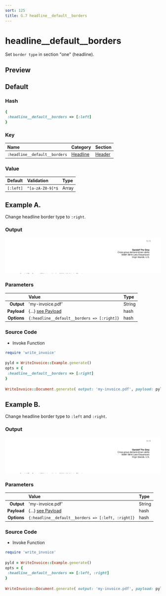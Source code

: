 ```yaml
---
sort: 125
title: G.7 headline__default__borders
---
```

# headline__default__borders

Set `border type` in section "one" (headline).


## Preview

<div >
    <canvas id='canvas' search=':headline__default__borders' palette='option_detail'></canvas>
</div>
<script src="../assets/js/marker.js"></script>  

 
## Default

### Hash

```ruby
{
 :headline__default__borders => [:left]
} 
```

### Key

| **Name** | **Category** | **Section** |
| :--- | :--- | :--- |
| ```:headline__default__borders``` |  [Headline](./#headline) | [Header](/sections/header) |

### Value



| **Default**| **Validation**| **Type** |
| :--- | :--- | :--- |
| ```[:left]``` | ```^[a-zA-Z0-9]*$``` | Array |

## Example A.

Change headline border type to `:right`.

### Output

<img src="../assets/images/options/headline__default__borders--a.png">



### Parameters

| | **Value** | **Type** |
|------:|:------|:------|
| **Output** | 'my-invoice.pdf' | String |
| **Payload** | {...} [see Payload](../payload) | hash |
| **Options** | ```{:headline__default__borders => [:right]}``` | hash |


### Source Code

* Invoke Function

```ruby
require 'write_invoice'
 
pyld = WriteInvoice::Example.generate()
opts = {
 :headline__default__borders => [:right]
}
 
WriteInvoice::Document.generate( output: 'my-invoice.pdf', payload: pyld, options: opts )

```

## Example B.

Change headline border type to `:left` and `:right`.

### Output

<img src="../assets/images/options/headline__default__borders--b.png">



### Parameters

| | **Value** | **Type** |
|------:|:------|:------|
| **Output** | 'my-invoice.pdf' | String |
| **Payload** | {...} [see Payload](../payload) | hash |
| **Options** | ```{:headline__default__borders => [:left, :right]}``` | hash |


### Source Code

* Invoke Function

```ruby
require 'write_invoice'
 
pyld = WriteInvoice::Example.generate()
opts = {
 :headline__default__borders => [:left, :right]
}
 
WriteInvoice::Document.generate( output: 'my-invoice.pdf', payload: pyld, options: opts )

```

